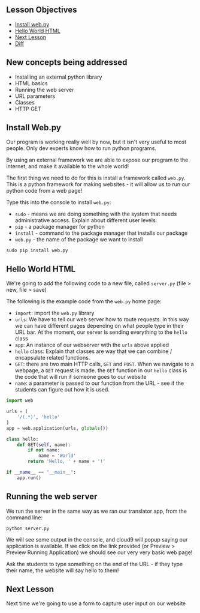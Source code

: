 ## Lesson Objectives

* [Install web.py](#install-web.py)
* [Hello World HTML](#hello-world-html)
* [Next Lesson](#next-lesson)
* [Diff](https://github.com/lathonez/wangka/compare/lesson-eight...lesson-nine)

## New concepts being addressed

* Installing an external python library
* HTML basics
* Running the web server
* URL parameters
* Classes
* HTTP GET

## Install Web.py

Our program is working really well by now, but it isn't very useful to most people. Only dev experts know how to run python programs.

By using an external framework we are able to expose our program to the internet, and make it available to the whole world!

The first thing we need to do for this is install a framework called `web.py`. This is a python framework for making websites - it will allow us to run our python code from a web page!

Type this into the console to install `web.py`:

* `sudo` - means we are doing something with the system that needs administrative access. Explain about different user levels.
* `pip` - a package manager for python
* `install` - command to the package manager that installs our package
* `web.py` - the name of the package we want to install

```
sudo pip install web.py
```

## Hello World HTML

We're going to add the following code to a new file, called `server.py` (file > new, file > save)

The following is the example code from the `web.py` home page:

* `import`: import the `web.py` library
* `urls`: We have to tell our web server how to route requests. In this way we can have different pages depending on what people type in their URL bar. At the moment, our server is sending everything to the `hello` class
* `app`: An instance of our webserver with the `urls` above applied
* `hello` class: Explain that classes are way that we can combine / encapsulate related functions.
* `GET`: there are two main HTTP calls, `GET` and `POST`. When we navigate to a webpage, a `GET` request is made. the `GET` function in our `hello` class is the code that will run if someone goes to our website
* `name`: a parameter is passed to our function from the URL - see if the students can figure out how it is used.

```python
import web

urls = (
    '/(.*)', 'hello'
)
app = web.application(urls, globals())

class hello:
    def GET(self, name):
        if not name:
            name = 'World'
        return 'Hello, ' + name + '!'

if __name__ == "__main__":
    app.run()
```

## Running the web server

We run the server in the same way as we ran our translator app, from the command line:

```
python server.py
```

We will see some output in the console, and cloud9 will popup saying our application is available. If we click on the link provided  (or Preview > Preview Running Application) we should see our very very basic web page!

Ask the students to type something on the end of the URL - if they type their name, the website will say hello to them!

## Next Lesson

Next time we're going to use a form to capture user input on our website


